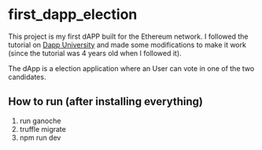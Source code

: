 # first_dapp_election

This project is my first dAPP built for the Ethereum network. I followed the tutorial on [Dapp University](https://www.youtube.com/watch?v=3681ZYbDSSk) and made some modifications to make it work (since the tutorial was 4 years old when I followed it).

The dApp is a election application where an User can vote in one of the two candidates.

## How to run (after installing everything)

1. run ganoche
2. truffle migrate
3. npm run dev
